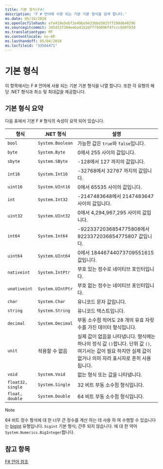 ```yaml
---
title: 기본 형식(F#)
description: 'F # 언어에 사용 되는 기본 기본 형식을 검색 합니다.'
ms.date: 05/16/2016
ms.openlocfilehash: efe419e5ebf2e49be9433bbd3025ff290d648296
ms.sourcegitcommit: 3d5d33f384eeba41b2dff79d096f47ccc8d8f03d
ms.translationtype: MT
ms.contentlocale: ko-KR
ms.lasthandoff: 05/04/2018
ms.locfileid: "33564471"
---
```

# <a name="primitive-types"></a>기본 형식

이 항목에서는 F # 언어에 사용 되는 기본 기본 형식을 나열 합니다. 또한 각 유형의 해당 .NET 형식과 최소 및 최대값을 제공합니다.

## <a name="summary-of-primitive-types"></a>기본 형식 요약
다음 표에서 기본 F # 형식의 속성이 요약 되어 있습니다.

|형식|.NET 형식|설명|
|----|---------|-----------|
|`bool`|`System.Boolean`|가능한 값은 `true`와 `false`입니다.|
|`byte`|`System.Byte`|0에서 255 사이의 값입니다.|
|`sbyte`|`System.SByte`|-128에서 127 까지의 값입니다.|
|`int16`|`System.Int16`|-32768에서 32767 까지의 값입니다.|
|`uint16`|`System.UInt16`|0에서 65535 사이의 값입니다.|
|`int`|`System.Int32`|-2147483648에서 2147483647 사이의 값입니다.|
|`uint32`|`System.UInt32`|0에서 4,294,967,295 사이의 값입니다.|
|`int64`|`System.Int64`|-9223372036854775808에서 9223372036854775807 값입니다.|
|`uint64`|`System.UInt64`|0에서 18446744073709551615 값입니다.|
|`nativeint`|`System.IntPtr`|부호 있는 정수로 네이티브 포인터입니다.|
|`unativeint`|`System.UIntPtr`|부호 없는 정수는 네이티브 포인터입니다.|
|`char`|`System.Char`|유니코드 문자 값입니다.|
|`string`|`System.String`|유니코드 텍스트입니다.|
|`decimal`|`System.Decimal`|부동 소수점 적어도 28 개의 유효 자릿수를 가진 데이터 형식입니다.|
|`unit`|적용할 수 없음|실제 값이 없음을 나타냅니다. 형식에는 하나의 정식 값 `()`합니다. 단위 값 `()`, 여기서는 값이 필요 하지만 실제 값이 없거나 의미 자리 표시자로 흔히 사용 됩니다.|
|`void`|`System.Void`|없는 형식 또는 값을 나타냅니다.|
|`float32, single`|`System.Single`|32 비트 부동 소수점 형식입니다.|
|`float, double`|`System.Double`|64 비트 부동 소수점 형식입니다.|

>[!NOTE]
64 비트 정수 형식에 대 한 너무 큰 정수를 계산 하는 데 사용 하 여 수행할 수 있습니다는 [bigint](https://msdn.microsoft.com/library/dc8be18d-4042-46c4-b136-2f21a84f6efa) 유형입니다. `bigint` 기본 형식; 간주 되지 않습니다. 에 대 한 약어 `System.Numerics.BigInteger`합니다.

## <a name="see-also"></a>참고 항목
[F# 언어 참조](index.md)
